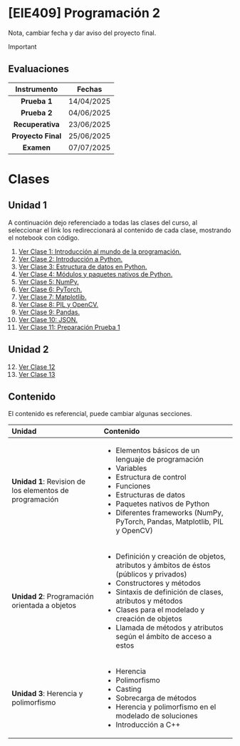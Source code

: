 # **[EIE409] Programación 2**

Nota, cambiar fecha y dar aviso del proyecto final.

> [!IMPORTANT]
> ## Evaluaciones
> | Instrumento | Fechas | 
> |:-:|:-:|
> | **Prueba 1** | 14/04/2025 |
> | **Prueba 2** | 04/06/2025 |
> | **Recuperativa** | 23/06/2025 |
> | **Proyecto Final** | 25/06/2025 |
> | **Examen** | 07/07/2025 |

# Clases

## Unidad 1

A continuación dejo referenciado a todas las clases del curso, al seleccionar el link los redireccionará al contenido de cada clase, mostrando el notebook con código.

1. [Ver Clase 1: Introducción al mundo de la programación.](clases/python/clase_1_primera_clase.py)
2. [Ver Clase 2: Introducción a Python.](clases/python/clase_2_introducción_python.ipynb)
3. [Ver Clase 3: Estructura de datos en Python.](clases/python/clase_3_estructuras_datos.ipynb)
4. [Ver Clase 4: Módulos y paquetes nativos de Python.](clases/python/clase_4_paquetes_nativos.ipynb)
5. [Ver Clase 5: NumPy.](clases/python/clase_5_numpy.ipynb)
6. [Ver Clase 6: PyTorch.](clases/python/clase_6_pytorch.ipynb)
7. [Ver Clase 7: Matplotlib.](clases/python/clase_7_matplotlib.ipynb)
8. [Ver Clase 8: PIL y OpenCV.](clases/python/clase_8_pil_and_opencv.ipynb)
9. [Ver Clase 9: Pandas.](clases/python/clase_9_pandas.ipynb)
10. [Ver Clase 10: JSON.](clases/python/clase_10_pandas_json.ipynb)
11. [Ver Clase 11: Preparación Prueba 1](clases/python/clase_11_ejercicios_P1.ipynb)

## Unidad 2

12. [Ver Clase 12](clases/python/clase_12_POO_1.ipynb)
13. [Ver Clase 13](clases/python/clase_13_POO_2.ipynb)




## Contenido

El contenido es referencial, puede cambiar algunas secciones.

| Unidad | Contenido | 
|:-|:-|
| **Unidad 1**: Revision de los elementos de programación | <ul><li>Elementos básicos de un lenguaje de programación</li> <li>Variables</li> <li>Estructura de control</li> <li>Funciones</li> <li>Estructuras de datos</li> <li>Paquetes nativos de Python</li> <li>Diferentes frameworks (NumPy, PyTorch, Pandas, Matplotlib, PIL y OpenCV)</li></ul> |
| **Unidad 2**: Programación orientada a objetos | <ul><li>Definición y creación de objetos, atributos y ámbitos de éstos (públicos y privados)</li> <li>Constructores y métodos</li> <li>Sintaxis de definición de clases, atributos y métodos</li> <li>Clases para el modelado y creación de objetos</li> <li>Llamada de métodos y atributos según el ámbito de acceso a estos</li></ul> |
| **Unidad 3**: Herencia y polimorfismo | <ul><li>Herencia</li> <li>Polimorfismo</li> <li>Casting</li> <li>Sobrecarga de métodos</li> <li>Herencia y polimorfismo en el modelado de soluciones</li> <li>Introducción a C++</li></ul> |


